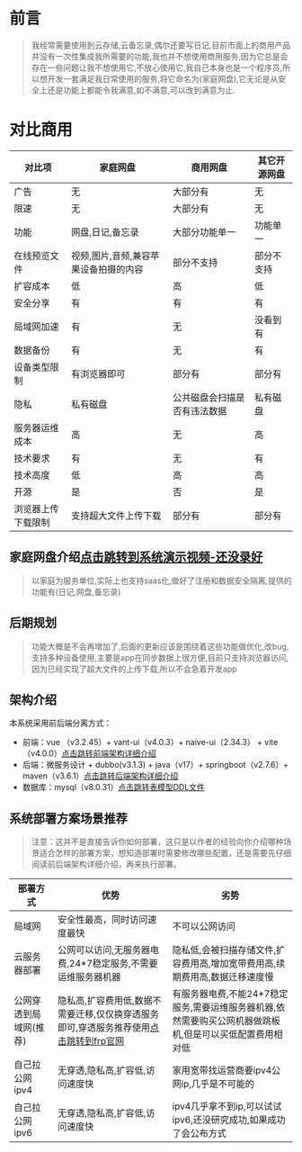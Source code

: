 # 前言
> 我经常需要使用到云存储,云备忘录,偶尔还要写日记,目前市面上的商用产品并没有一次性集成我所需要的功能,我也并不想使用商用服务,因为它总是会存在一些问题让我不想使用它,不放心使用它,我自己本身也是一个程序员,所以想开发一套满足我日常使用的服务,将它命名为(家庭网盘),它无论是从安全上还是功能上都能令我满意,如不满意,可以改到满意为止.

# 对比商用
|对比项|家庭网盘|商用网盘|其它开源网盘|
|-|-|-|-|
|广告|无|大部分有|无|
|限速|无|大部分有|无|
|功能|网盘,日记,备忘录|大部分功能单一|功能单一|
|在线预览文件|视频,图片,音频,兼容苹果设备拍摄的内容|部分不支持|部分不支持|
|扩容成本|低|高|低|
|安全分享|有|有|有|
|局域网加速|有|无|没看到有|
|数据备份|有|无|有|
|设备类型限制|有浏览器即可|部分有|部分有|
|隐私|私有磁盘|公共磁盘会扫描是否有违法数据|私有磁盘|
|服务器运维成本|高|无|高|
|技术要求|有|无|有|
|技术高度|低|高|高|
|开源|是|否|是|
|浏览器上传下载限制|支持超大文件上传下载|部分有|部分有|

## 家庭网盘介绍[点击跳转到系统演示视频-还没录好]()
> 以家庭为服务单位,实际上也支持saas化,做好了注册和数据安全隔离,提供的功能有(日记,网盘,备忘录)
## 后期规划
> 功能大概是不会再增加了,后面的更新应该是围绕着这些功能做优化,改bug,支持多种设备使用,主要是app在同步数据上很方便,目前只支持浏览器访问,因为已经实现了超大文件的上传下载,所以不会急着开发app

## 架构介绍
本系统采用前后端分离方式：
* 前端：vue （v3.2.45）+ vant-ui（v4.0.3）+ naive-ui（2.34.3） + vite（v4.0.0）[点击跳转前端架构详细介绍](https://github.com/js1688/family-disk/tree/main/family-disk-html#readme) 
* 后端：微服务设计 + dubbo(v3.1.3) + java（v17）+ springboot（v2.7.6）+ maven（v3.6.1）[点击跳转后端架构详细介绍](https://github.com/js1688/family-disk/tree/main/family-disk-service#readme) 
* 数据库：mysql（v8.0.31）[点击跳转表模型DDL文件](https://github.com/js1688/family-disk/tree/main/mysql-table-model/DDL)
## 系统部署方案场景推荐
> 注意：这并不是直接告诉你如何部署，这只是以作者的经验向你介绍哪种场景适合怎样的部署方案，想知道部署时需要修改哪些配置，还是需要先仔细阅读前后端架构详细介绍，再来执行部署。

|部署方式|优势|劣势|
|-|-|-|
|局域网|安全性最高，同时访问速度最快|不可以公网访问|
|云服务器部署|公网可以访问,无服务器电费,24*7稳定服务,不需要运维服务器机器|隐私低,会被扫描存储文件,扩容费用高,增加宽带费用高,续期费用高,数据迁移速度慢|
|公网穿透到局域网(推荐)|隐私高,扩容费用低,数据不需要迁移,仅仅换穿透服务即可,穿透服务推荐使用[点击跳转到frp官网](https://gofrp.org/docs/overview/)|有服务器电费,不能24*7稳定服务,需要运维服务器机器,依然需要购买公网机器做跳板机,但是可以买低配置费用相对低|
|自己拉公网ipv4|无穿透,隐私高,扩容低,访问速度快|家用宽带找运营商要ipv4公网ip,几乎是不可能的|
|自己拉公网ipv6|无穿透,隐私高,扩容低,访问速度快|ipv4几乎拿不到ip,可以试试ipv6,还没研究成功,如果成功了会公布方式|
